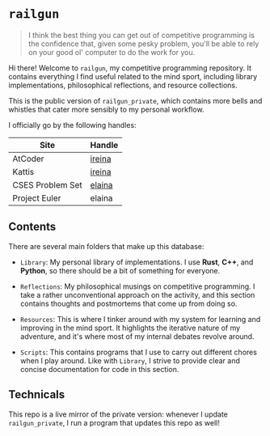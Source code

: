 # `railgun`

>
> I think the best thing you can get out of competitive programming is the confidence that, given some pesky problem, you'll be able to rely on your good ol' computer to do the work for you.
>

Hi there! Welcome to `railgun`, my competitive programming repository. It contains everything I find useful related to the mind sport, including library implementations, philosophical reflections, and resource collections.

This is the public version of `railgun_private`, which contains more bells and whistles that cater more sensibly to my personal workflow.

I officially go by the following handles:

<div align="center">

| Site             | Handle                                         |
| ---------------- | ---------------------------------------------- |
| AtCoder          | [ireina](https://kenkoooo.com/atcoder/#/table/ireina)      |
| Kattis           | [ireina](https://open.kattis.com/users/ireina) |
| CSES Problem Set | [elaina](https://cses.fi/user/70186)           |
| Project Euler    | elaina                                               |

</div>

## Contents

There are several main folders that make up this database:

- `Library`: My personal library of implementations. I use __Rust__, __C++__, and __Python__, so there should be a bit of something for everyone.

- `Reflections`: My philosophical musings on competitive programming. I take a rather unconventional approach on the activity, and this section contains thoughts and postmortems that come up from doing so.

- `Resources`: This is where I tinker around with my system for learning and improving in the mind sport. It highlights the iterative nature of my adventure, and it's where most of my internal debates revolve around.

- `Scripts`: This contains programs that I use to carry out different chores when I play around. Like with `Library`, I strive to provide clear and concise documentation for code in this section.

## Technicals

This repo is a live mirror of the private version: whenever I update `railgun_private`, I run a program that updates this repo as well!